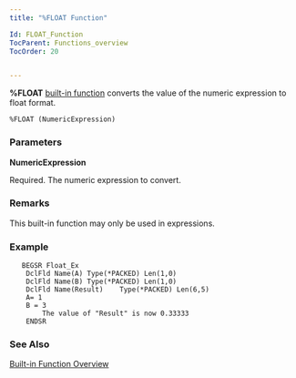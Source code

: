 ```yaml
---
title: "%FLOAT Function"

Id: FLOAT_Function
TocParent: Functions_overview
TocOrder: 20


---
```


<span style="FONT-WEIGHT: bold">%FLOAT</span> [built-in function](Functions_overview.html) converts the value of the numeric expression to float format. 

```
%FLOAT (NumericExpression) 
```

### Parameters

**NumericExpression** 

Required. The numeric expression to convert.


### Remarks
This built-in function may only be used in expressions. 

### Example

```
   BEGSR Float_Ex
	DclFld Name(A) Type(*PACKED) Len(1,0)
	DclFld Name(B) Type(*PACKED) Len(1,0)
	DclFld Name(Result)    Type(*PACKED) Len(6,5)
	A= 1
	B = 3 
    	The value of "Result" is now 0.33333
    ENDSR 
```

### See Also
[Built-in Function Overview](Functions_overview.html) 
